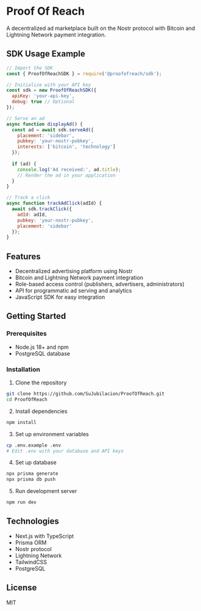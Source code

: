 # Proof Of Reach

A decentralized ad marketplace built on the Nostr protocol with Bitcoin and Lightning Network payment integration.

## SDK Usage Example

```javascript
// Import the SDK
const { ProofOfReachSDK } = require('@proofofreach/sdk');

// Initialize with your API key
const sdk = new ProofOfReachSDK({
  apiKey: 'your-api-key',
  debug: true // Optional
});

// Serve an ad
async function displayAd() {
  const ad = await sdk.serveAd({
    placement: 'sidebar',
    pubkey: 'your-nostr-pubkey',
    interests: ['bitcoin', 'technology']
  });
  
  if (ad) {
    console.log('Ad received:', ad.title);
    // Render the ad in your application
  }
}

// Track a click
async function trackAdClick(adId) {
  await sdk.trackClick({
    adId: adId,
    pubkey: 'your-nostr-pubkey',
    placement: 'sidebar'
  });
}
```

## Features

- Decentralized advertising platform using Nostr
- Bitcoin and Lightning Network payment integration
- Role-based access control (publishers, advertisers, administrators)
- API for programmatic ad serving and analytics
- JavaScript SDK for easy integration

## Getting Started

### Prerequisites

- Node.js 18+ and npm
- PostgreSQL database

### Installation

1. Clone the repository
```bash
git clone https://github.com/SuJubilacion/ProofOfReach.git
cd ProofOfReach
```

2. Install dependencies
```bash
npm install
```

3. Set up environment variables
```bash
cp .env.example .env
# Edit .env with your database and API keys
```

4. Set up database
```bash
npx prisma generate
npx prisma db push
```

5. Run development server
```bash
npm run dev
```

## Technologies

- Next.js with TypeScript
- Prisma ORM
- Nostr protocol
- Lightning Network
- TailwindCSS
- PostgreSQL

## License

MIT